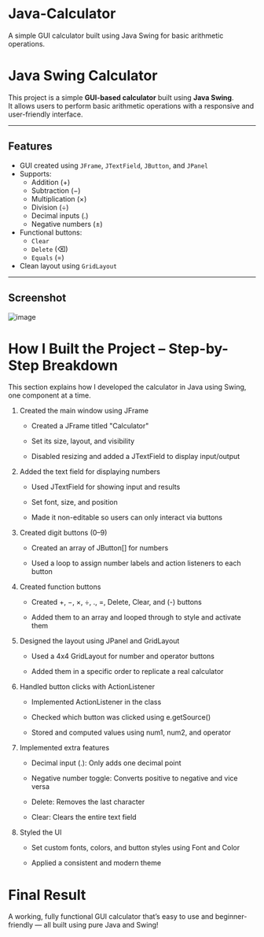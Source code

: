 # Java-Calculator
A simple GUI calculator built using Java Swing for basic arithmetic operations.

# Java Swing Calculator

This project is a simple **GUI-based calculator** built using **Java Swing**.  
It allows users to perform basic arithmetic operations with a responsive and user-friendly interface.

---

## Features

- GUI created using `JFrame`, `JTextField`, `JButton`, and `JPanel`
- Supports:
  - Addition (+)
  - Subtraction (−)
  - Multiplication (×)
  - Division (÷)
  - Decimal inputs (.)
  - Negative numbers (±)
- Functional buttons:
  - `Clear`
  - `Delete` (⌫)
  - `Equals` (=)
- Clean layout using `GridLayout`

---

## Screenshot

![image](https://github.com/user-attachments/assets/902cfafe-16b0-41b1-9638-4ba1ccd3548c)


# How I Built the Project – Step-by-Step Breakdown
This section explains how I developed the calculator in Java using Swing, one component at a time.

1. Created the main window using JFrame
   - Created a JFrame titled "Calculator"

   - Set its size, layout, and visibility

   - Disabled resizing and added a JTextField to display input/output

2. Added the text field for displaying numbers
    - Used JTextField for showing input and results

    - Set font, size, and position

    - Made it non-editable so users can only interact via buttons

3. Created digit buttons (0–9)
   - Created an array of JButton[] for numbers

   - Used a loop to assign number labels and action listeners to each button

4. Created function buttons
   - Created +, −, ×, ÷, ., =, Delete, Clear, and (-) buttons

   - Added them to an array and looped through to style and activate them

5. Designed the layout using JPanel and GridLayout
   - Used a 4x4 GridLayout for number and operator buttons

   - Added them in a specific order to replicate a real calculator

6. Handled button clicks with ActionListener
   - Implemented ActionListener in the class

   - Checked which button was clicked using e.getSource()

   - Stored and computed values using num1, num2, and operator

7. Implemented extra features
   - Decimal input (.): Only adds one decimal point

   - Negative number toggle: Converts positive to negative and vice versa

   - Delete: Removes the last character

   - Clear: Clears the entire text field

8. Styled the UI
   - Set custom fonts, colors, and button styles using Font and Color

   - Applied a consistent and modern theme

# Final Result 

A working, fully functional GUI calculator that’s easy to use and beginner-friendly — all built using pure Java and Swing!










